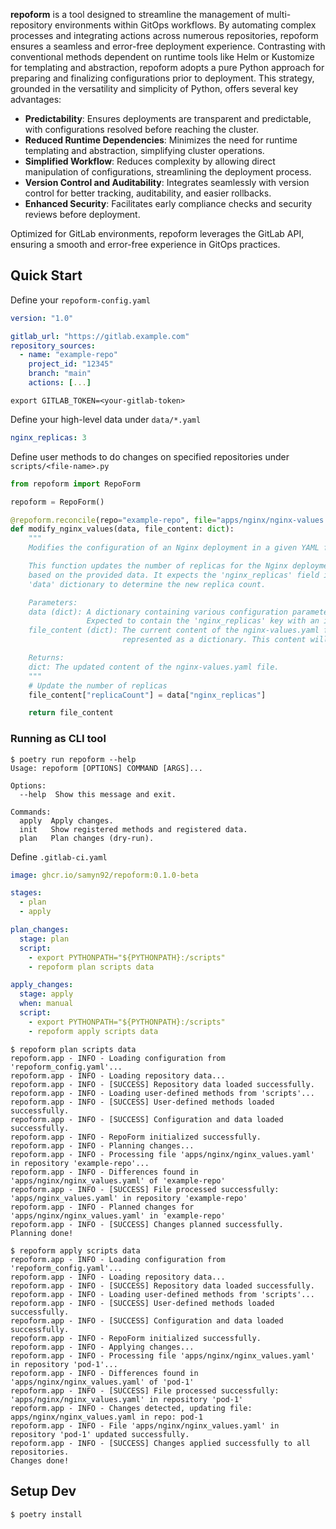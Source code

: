 **repoform** is a tool designed to streamline the management of multi-repository environments within GitOps workflows. By automating complex processes and integrating actions across numerous repositories, repoform ensures a seamless and error-free deployment experience.
Contrasting with conventional methods dependent on runtime tools like Helm or Kustomize for templating and abstraction, repoform adopts a pure Python approach for preparing and finalizing configurations prior to deployment. This strategy, grounded in the versatility and simplicity of Python, offers several key advantages:

- **Predictability**: Ensures deployments are transparent and predictable, with configurations resolved before reaching the cluster.
- **Reduced Runtime Dependencies**: Minimizes the need for runtime templating and abstraction, simplifying cluster operations.
- **Simplified Workflow**: Reduces complexity by allowing direct manipulation of configurations, streamlining the deployment process.
- **Version Control and Auditability**: Integrates seamlessly with version control for better tracking, auditability, and easier rollbacks.
- **Enhanced Security**: Facilitates early compliance checks and security reviews before deployment.

Optimized for GitLab environments, repoform leverages the GitLab API, ensuring a smooth and error-free experience in GitOps practices.

## Quick Start

Define your ```repoform-config.yaml```

```yaml
version: "1.0"

gitlab_url: "https://gitlab.example.com"
repository_sources:
  - name: "example-repo"
    project_id: "12345"
    branch: "main"
    actions: [...]
```

```export GITLAB_TOKEN=<your-gitlab-token>```

Define your high-level data under ```data/*.yaml```

```yaml
nginx_replicas: 3
```

Define user methods to do changes on specified repositories under ```scripts/<file-name>.py```

```python
from repoform import RepoForm

repoform = RepoForm()

@repoform.reconcile(repo="example-repo", file="apps/nginx/nginx-values.yaml")
def modify_nginx_values(data, file_content: dict):
    """
    Modifies the configuration of an Nginx deployment in a given YAML file.

    This function updates the number of replicas for the Nginx deployment
    based on the provided data. It expects the 'nginx_replicas' field in the
    'data' dictionary to determine the new replica count.

    Parameters:
    data (dict): A dictionary containing various configuration parameters.
                 Expected to contain the 'nginx_replicas' key with an integer value.
    file_content (dict): The current content of the nginx-values.yaml file
                         represented as a dictionary. This content will be modified.

    Returns:
    dict: The updated content of the nginx-values.yaml file.
    """
    # Update the number of replicas
    file_content["replicaCount"] = data["nginx_replicas"]

    return file_content
```

### Running as CLI tool

```cli
$ poetry run repoform --help
Usage: repoform [OPTIONS] COMMAND [ARGS]...

Options:
  --help  Show this message and exit.

Commands:
  apply  Apply changes.
  init   Show registered methods and registered data.
  plan   Plan changes (dry-run).
```

Define ```.gitlab-ci.yaml```

```yaml
image: ghcr.io/samyn92/repoform:0.1.0-beta

stages:
  - plan
  - apply

plan_changes:
  stage: plan
  script:
    - export PYTHONPATH="${PYTHONPATH}:/scripts"
    - repoform plan scripts data

apply_changes:
  stage: apply
  when: manual
  script:
    - export PYTHONPATH="${PYTHONPATH}:/scripts"
    - repoform apply scripts data
```


```log
$ repoform plan scripts data
repoform.app - INFO - Loading configuration from 'repoform_config.yaml'...
repoform.app - INFO - Loading repository data...
repoform.app - INFO - [SUCCESS] Repository data loaded successfully.
repoform.app - INFO - Loading user-defined methods from 'scripts'...
repoform.app - INFO - [SUCCESS] User-defined methods loaded successfully.
repoform.app - INFO - [SUCCESS] Configuration and data loaded successfully.
repoform.app - INFO - RepoForm initialized successfully.
repoform.app - INFO - Planning changes...
repoform.app - INFO - Processing file 'apps/nginx/nginx_values.yaml' in repository 'example-repo'...
repoform.app - INFO - Differences found in 'apps/nginx/nginx_values.yaml' of 'example-repo'
repoform.app - INFO - [SUCCESS] File processed successfully: 'apps/nginx_values.yaml' in repository 'example-repo'
repoform.app - INFO - Planned changes for 'apps/nginx/nginx_values.yaml' in 'example-repo'
repoform.app - INFO - [SUCCESS] Changes planned successfully.
Planning done!
```

```log
$ repoform apply scripts data
repoform.app - INFO - Loading configuration from 'repoform_config.yaml'...
repoform.app - INFO - Loading repository data...
repoform.app - INFO - [SUCCESS] Repository data loaded successfully.
repoform.app - INFO - Loading user-defined methods from 'scripts'...
repoform.app - INFO - [SUCCESS] User-defined methods loaded successfully.
repoform.app - INFO - [SUCCESS] Configuration and data loaded successfully.
repoform.app - INFO - RepoForm initialized successfully.
repoform.app - INFO - Applying changes...
repoform.app - INFO - Processing file 'apps/nginx/nginx_values.yaml' in repository 'pod-1'...
repoform.app - INFO - Differences found in 'apps/nginx/nginx_values.yaml' of 'pod-1'
repoform.app - INFO - [SUCCESS] File processed successfully: 'apps/nginx/nginx_values.yaml' in repository 'pod-1'
repoform.app - INFO - Changes detected, updating file: apps/nginx/nginx_values.yaml in repo: pod-1
repoform.app - INFO - File 'apps/nginx/nginx_values.yaml' in repository 'pod-1' updated successfully.
repoform.app - INFO - [SUCCESS] Changes applied successfully to all repositories.
Changes done!
```

## Setup Dev

```
$ poetry install
```